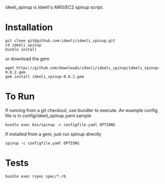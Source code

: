 ideeli_spinup is Ideeli's AWS/EC2 spinup script.

Installation 
============

```
git clone git@github.com:ideeli/ideeli_spinup.git
cd ideeli_spinup
bundle install
```

or download the gem
```
wget https://github.com/downloads/ideeli/ideeli_spinup/ideeli_spinup-0.0.2.gem
gem install ideeli_spinup-0.0.2.gem
```

To Run
======

If running from a git checkout, use bundler to execute. An example config file is in config/ideeli_spinup.yaml.sample

```
bundle exec bin/spinup -c configfile.yaml OPTIONS
```

If installed from a gem, just run spinup directly
```
spinup -c configfile.yaml OPTIONS
```

Tests
=====

```
bundle exec rspec spec/*.rb
```



